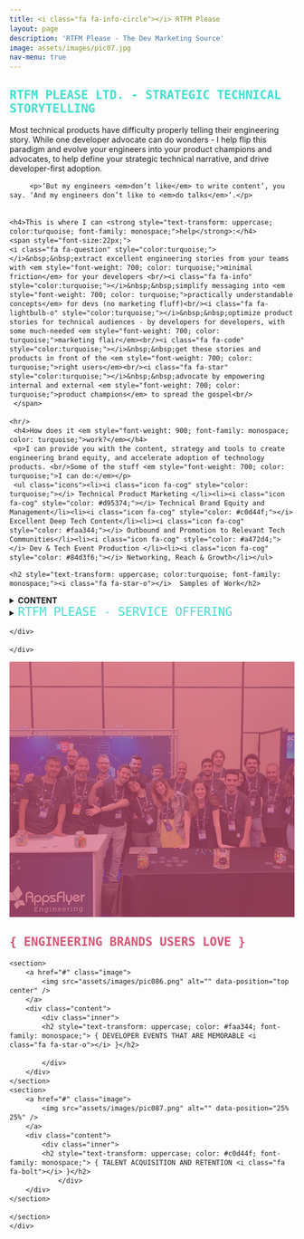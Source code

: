 ```yaml
---
title: <i class="fa fa-info-circle"></i> RTFM Please
layout: page
description: 'RTFM Please - The Dev Marketing Source'
image: assets/images/pic07.jpg
nav-menu: true
---
```


<!-- Main -->
<div id="main">

<!-- One -->
<section id="one">
	<div class="inner">
			<h2 style="text-transform: uppercase; color:turquoise; font-family: monospace;"><i class="fa fa-hand-scissors-o"></i>  RTFM Please Ltd. - Strategic Technical Storytelling</h2>
            <div class="box">
         <p>Most technical products have difficulty properly telling their engineering story. While one developer advocate can do wonders - I help flip this paradigm and evolve your engineers into your product champions and advocates, to help define your strategic technical narrative, and  drive developer-first adoption.</p>

		 <p>‘But my engineers <em>don’t like</em> to write content’, you say. ‘And my engineers don’t like to <em>do talks</em>’.</p>

        
    <h4>This is where I can <strong style="text-transform: uppercase; color:turquoise; font-family: monospace;">help</strong>:</h4>
    <span style="font-size:22px;">
    <i class="fa fa-question" style="color:turquoise;"></i>&nbsp;&nbsp;extract excellent engineering stories from your teams with <em style="font-weight: 700; color: turquoise;">minimal friction</em> for your developers <br/><i class="fa fa-info" style="color:turquoise;"></i>&nbsp;&nbsp;simplify messaging into <em style="font-weight: 700; color: turquoise;">practically understandable concepts</em> for devs (no marketing fluff)<br/><i class="fa fa-lightbulb-o" style="color:turquoise;"></i>&nbsp;&nbsp;optimize product stories for technical audiences - by developers for developers, with some much-needed <em style="font-weight: 700; color: turquoise;">marketing flair</em><br/><i class="fa fa-code" style="color:turquoise;"></i>&nbsp;&nbsp;get these stories and products in front of the <em style="font-weight: 700; color: turquoise;">right users</em><br/><i class="fa fa-star" style="color:turquoise;"></i>&nbsp;&nbsp;advocate by empowering internal and external <em style="font-weight: 700; color: turquoise;">product champions</em> to spread the gospel<br/>
     </span>

	<hr/>
	 <h4>How does it <em style="font-weight: 900; font-family: monospace; color: turquoise;">work?</em></h4>
	 <p>I can provide you with the content, strategy and tools to create engineering brand equity, and accelerate adoption of technology products. <br/>Some of the stuff <em style="font-weight: 700; color: turquoise;">I can do:</em></p>
	 <ul class="icons"><li><i class="icon fa-cog" style="color: turquoise;"></i> Technical Product Marketing </li><li><i class="icon fa-cog" style="color: #d95374;"></i> Technical Brand Equity and Management</li><li><i class="icon fa-cog" style="color: #c0d44f;"></i> Excellent Deep Tech Content</li><li><i class="icon fa-cog" style="color: #faa344;"></i> Outbound and Promotion to Relevant Tech Communities</li><li><i class="icon fa-cog" style="color: #a472d4;"></i> Dev & Tech Event Production </li><li><i class="icon fa-cog" style="color: #84d3f6;"></i> Networking, Reach & Growth</li></ul>

   </div>

   <div class="box">

	<h2 style="text-transform: uppercase; color:turquoise; font-family: monospace;"><i class="fa fa-star-o"></i>  Samples of Work</h2>

   <details><summary><strong>CONTENT</strong></summary>
   <br/>
				<p>Highlights of content extracted <em style="font-weight: 700; color: turquoise;">from</em> engineers:</p>
				<ul>
				<li><a href="https://medium.com/appsflyer/salting-your-spark-to-scale-e6f1c87dd18" target="_blank">Salting Your Spark to Scale</a></li>
				<li><a href="https://www.infoq.com/articles/api-gateway-clojure-golang/" target="_blank">Rewriting an API Gateway Service from Clojure to Golang: AppsFlyer Experience Report</a></li>
				<li><a href="https://snyk.io/open-source-security/" target="_blank">The State of Open Source Security 2020</a></li>
				<li><a href="https://thenewstack.io/how-to-achieve-ironclad-serverless-security/" target="_blank">How to Achieve Ironclad Serverless Security</a></li>
					</ul>

				<p>Snapshot of content edited <em style="font-weight: 700; color: turquoise;">with</em> engineers:</p>
				<ul>
				<li><a href="https://devops.com/designing-engineering-teams-for-scale/" target="_blank">Designing Engineering Teams for Scale</a></li>
				<li><a href="https://medium.com/appsflyer/three-tips-for-managing-technical-debt-while-maintaining-developer-velocity-and-sanity-f3d4a080052c" target="_blank">Translation from Hebrew: Three Tips for Managing Technical Debt: While Maintaining Developer Velocity (and Sanity)</a></li>
				<li><a href="https://www.infoq.com/articles/applied-probability-unstructured-events-theta-sketches/" target="_blank">Applied Probability - Counting Large Set of Unstructured Events with Theta Sketches</a></li>
				<li><a href="https://medium.com/appsflyer/repl-based-debugging-in-clojure-278fb468a33" target="_blank">REPL Based Debugging in Clojure</a></li>
				<li><a href="https://medium.com/appsflyer/how-appsflyer-uses-apache-airflow-to-run-over-3-5k-daily-jobs-and-more-683106cb24fc" target="_blank">How AppsFlyer uses Apache Airflow to run more than 3.5k daily jobs</a></li>
					</ul>

				<p style="font-weight: 700; color: turquoise;">Content curation:</p>
				<p>Influencer Blog Post Series - Curation & Editing: <a href="https://devseccon.com/secadvent-2020" target="_blank"><span style="font-weight: 700; color: turquoise;">SecAdvent 2020</span></a></p>


				Some seeded podcast opportunities:<br/>		
				<a href="https://devchat.tv/js-jabber/jsj-456-developer-first-security-and-security-tooling-for-developers-with-liran-tal-brian-vermeer/" target="_blank">Javascript Jabber&nbsp;</a> <i class="icon fa-cog" style="color: turquoise;"></i> <a href="https://www.jonobacon.com/2020/07/14/alyssa-miller-from-snyk-on-the-state-of-open-source-security/" target="_blank">&nbsp;Conversations with Bacon&nbsp;</a> <i class="icon fa-cog" style="color: #d95374;"></i> <a href="https://www.arresteddevops.com/state-of-open-source-security/" target="_blank">&nbsp;Arrested DevOps&nbsp;</a> <i class="icon fa-cog" style="color: #c0d44f;"></i> <a href="https://www.reversim.com/2020/11/398-with-danny-grander-from-snyk.html" target="_blank">&nbsp;Reversim [HEB]&nbsp;</a> <i class="icon fa-cog" style="color: #a472d4;"></i> <a href="https://opensourcesecuritypodcast.libsyn.com/episode-205-the-state-of-open-source-security-with-alyssa-miller-from-snyk" target="_blank">&nbsp;The Open Source Security Podcast&nbsp;</a> <i class="icon fa-cog" style="color: #84d3f6;"></i> <a href="hhttps://www.pageittothelimit.com/dependency-security-with-liran-tal/" target="_blank">&nbsp;Page it to the Limit</a>
				<br/>
				<br/>
				</details>

				<details><summary><strong>EVENTS</strong></summary>
				<ul>
				<li><span style="font-weight: 700; color: turquoise;">Speaker & Talk Database:&nbsp;</span><a href="https://github.com/AppsFlyer/engineering-org-resources" target="_blank">&nbsp;AppsFlyer Sample</a></li>
				<li><span style="font-weight: 700; color: turquoise;">Hackathon Production:&nbsp;</span> <i class="icon fa-link" style="color: #c0d44f;"></i><a href="https://hackweek.dev" target="_blank">&nbsp;Hackathon Website&nbsp;</a> <i class="icon fa-play" style="color: #c0d44f;"></i> <a href="https://www.youtube.com/watch?v=j6g9Ea38EtI" target="_blank">&nbsp;Hackathon Post-Event Video</a></li>
				<li><span style="font-weight: 700; color: turquoise;">Event Production:</span><a href="https://devopsdaystlv.com" target="_blank">&nbsp;DevOpsDays TLV&nbsp;</a> <i class="icon fa-cog" style="color: #faa344;"></i> <a href="https://cloudnativeisrael.com" target="_blank">&nbsp;Cloud Native Day Tel Aviv&nbsp;</a> <i class="icon fa-cog" style="color: #d95374;"></i> &nbsp;<a href="https://statscraft.org.il" target="_blank">Statscraft&nbsp;</a> <i class="icon fa-cog" style="color: #c0d44f;"></i>  <a href="https://tlvcommunity.dev" target="_blank">&nbsp;Community Summit TLV&nbsp;</a> <i class="icon fa-cog" style="color: #a472d4;"></i> <a href="https://www.devseccon.com/pf/devseccon24-2020/" target="_blank">&nbsp;DevSecCon24</a></li>
				</ul>

				Snapshot of Top-Tier Speaking Opportunities:
				<ul>
				<li><span style="font-weight: 700; color: turquoise;">Technology-Specific Events:</span><a href="https://videos.confluent.io/watch/6KNS8GhQZ5EhKFC2iwz8uW" target="_blank">&nbsp;Kafka Summit&nbsp;</a> <i class="icon fa-cog" style="color: #faa344"></i> <a href="https://www.youtube.com/watch?v=z_6tVRCyJxs" target="_blank">&nbsp;Gitlab Commit&nbsp;</a> <i class="icon fa-cog" style="color: #d95374;"></i> &nbsp;<a href="https://www.youtube.com/watch?v=kul9MTB0niE" target="_blank">SwampUP&nbsp;</a> <i class="icon fa-cog" style="color: #c0d44f;"></i>  <a href="https://www.youtube.com/watch?v=9MzaGFdPfg4&list=PLTGtoghhCRrWLvMGAED5n-haDnNOW8eec&index=18" target="_blank">&nbsp;AWS RE:Invent&nbsp;</a> <i class="icon fa-cog" style="color: #a472d4;"></i> &nbsp;Google Cloud Summit - Keynote</li>

				<li><span style="font-weight: 700; color: turquoise;">Leading Industry Events:</span><a href="https://www.youtube.com/watch?v=HKRJZVjYW4Q&list=PLTGtoghhCRrWLvMGAED5n-haDnNOW8eec&index=17" target="_blank">&nbsp;Velocity &nbsp;</a> <i class="icon fa-cog" style="color: #faa344"></i> <a href="https://www.youtube.com/watch?v=tjjeaCtsw_M&list=PLTGtoghhCRrWLvMGAED5n-haDnNOW8eec&index=16" target="_blank">&nbsp;Strata Data&nbsp;</a> <i class="icon fa-cog" style="color: #d95374;"></i> &nbsp;<a href="https://www.youtube.com/watch?v=F4TUYdjfvsc&list=PLTGtoghhCRrWLvMGAED5n-haDnNOW8eec&index=8" target="_blank">Devoxx [Workshop]&nbsp;</a> <i class="icon fa-cog" style="color: #c0d44f;"></i>  <a href="https://www.youtube.com/watch?v=_c6kSKrhTz8&list=PLTGtoghhCRrWLvMGAED5n-haDnNOW8eec&index=10" target="_blank">&nbsp;Devoxx [Talk]&nbsp;</a> <i class="icon fa-cog" style="color: #a472d4;"></i><a href="https://www.youtube.com/watch?v=aSceJNfIARc" target="_blank"> &nbsp;Codemotion</a></li>

				<li><span style="font-weight: 700; color: turquoise;">Ecosystem Specific Events:</span><a href="https://www.youtube.com/watch?v=asqgKaUMXq0" target="_blank">&nbsp;ReactNext &nbsp;</a> <i class="icon fa-cog" style="color: #faa344"></i> <a href="https://www.youtube.com/watch?v=vUEKL8zekXc" target="_blank">&nbsp;GoLab&nbsp;</a> <i class="icon fa-cog" style="color: #d95374;"></i> &nbsp;<a href="https://www.youtube.com/watch?v=cc9NJSf0hfc" target="_blank">Gophercon TLV&nbsp;</a> <i class="icon fa-cog" style="color: #c0d44f;"></i>  <a href="https://www.youtube.com/watch?v=VgROF_J9ypU&list=PLTGtoghhCRrWLvMGAED5n-haDnNOW8eec&index=12" target="_blank">&nbsp;Clojure Conferences</a> [MANY - ONE SAMPLE]&nbsp; </li>

				<li><span style="font-weight: 700; color: turquoise;">Leading Israeli Events:</span><a href="https://www.youtube.com/watch?v=Fg1SJufaHOs" target="_blank">&nbsp;DevOpsDays &nbsp;</a> <i class="icon fa-cog" style="color: #faa344"></i> <a href="https://www.youtube.com/watch?v=Wq0i7VD7-ug" target="_blank">&nbsp;Cloud Native & OSS Day&nbsp;</a> <i class="icon fa-cog" style="color: #d95374;"></i> &nbsp;<a href="https://www.youtube.com/watch?v=aejjRzjGYOE" target="_blank">Reversim&nbsp;</a></li>				
				</ul>



				</details>

				<details><summary><strong>BRANDING & MESSAGING</strong></summary>
				<li><span style="font-weight: 700; color: turquoise;">Messaging and Other Projects:</span><a href="https://www.pagerduty.com/integrations/jovianx/" target="_blank">&nbsp;Jovian<sup>X</sup> and PagerDuty Integration &nbsp;</a> <i class="icon fa-cog" style="color: #faa344"></i> <a href="https://cloud.google.com/customers/appsflyer" target="_blank">&nbsp;Google Cloud Case Study&nbsp;</a> <i class="icon fa-cog" style="color: #d95374;"></i> &nbsp;<a href="https://medium.com/appsflyer/appsflyer-engineering-in-numbers-wrapping-up-2019-25ab4888fc09" target="_blank">AppsFlyer Infographic&nbsp;</a></li>

				<li><span style="font-weight: 700; color: turquoise;">Github Pages & Sites:</span><a href="https://appsflyer.github.io" target="_blank">&nbsp;AppsFlyer &nbsp;</a> <i class="icon fa-cog" style="color: #faa344"></i> <a href="https://cloudify-cosmo.github.io" target="_blank">&nbsp;Cloudify&nbsp;</a> <i class="icon fa-cog" style="color: #d95374;"></i> &nbsp;<a href="https://tlvcommunity.dev" target="_blank">TLV Community&nbsp;</a></li>

				</details>
				<br/>
				<h4 style="text-transform: uppercase; color:turquoise; font-family: monospace;"> <i class="icon fa-plug" style="color: #ffffff"></i>&nbsp;MY MEETUP GROUPS</h4>
				<a href="https://www.meetup.com/devops-in-israel/" target="_blank">&nbsp;DevOps IL &nbsp;</a> <i class="icon fa-cog" style="color: #faa344"></i> <a href="https://www.meetup.com/cloud-native-oss" target="_blank">&nbsp;Cloud Native & OSS IL&nbsp;</a> <i class="icon fa-cog" style="color: #d95374;"></i> &nbsp;<a href="https://www.meetup.com/statscraft/" target="_blank">Statscraft&nbsp;</a> <i class="icon fa-cog" style="color: #c0d44f;"></i> <a href="https://www.meetup.com/Cloud-Online-Meetup" target="_blank">&nbsp;Cloud Online Meetup&nbsp;</a> <i class="icon fa-cog" style="color: #a472d4;"></i><a href="https://www.meetup.com/DevRel/" target="_blank">&nbsp;DevRel IL&nbsp;</a>




   </div>



<div class="box">
			<details><summary><span style="text-transform: uppercase; color:turquoise; font-family: monospace; font-size: 1.5em;"><i class="fa fa-cog"></i>  RTFM Please - Service Offering</span></summary>
<br/>

<table style="overflow-x:auto;">
		<thead>
			<tr>
				<th>Service Type</th>
				<th>Description</th>
				<th>Pricing Scheme</th>
			</tr>
		</thead>
		<tbody>
			<tr>
				<td><strong style="color: turquoise;">Bundles</strong></td>
				<td>Starting at 10-Hour Packages (Up to 40-Hours)</td>
				<td>Based on daily fee.</td>
			</tr>
			<tr>
				<td><strong style="color: turquoise;">Projects</strong></td>
				<td>Specific time-based project - event, hackathon, other production</td>
				<td>Based on scope of work.</td>
			</tr>
			<tr>
				<td><strong style="color: turquoise;">Workshops</strong></td>
				<td> <strong>For your internal employees:</strong> marketers, founders, HR (or whoever else might be interested) - a diversity of workshops on how to do it yourselves, refining your message and pitch, building powerful engineering brands.</td>
				<td>Fixed Price - Up to 10 Participants</td>
			</tr>
			<tr>
				<td><strong style="color: turquoise;">Long-Term Work</strong></td>
				<td>Commitment to at least half-year cycles of ongoing work. </td>
				<td>Retainer</td>
			</tr>
			<tr>
				<td><strong style="color: turquoise;">Power Surge</strong></td>
				<td><strong style="color: red;">DON'T PANIC!</strong> If you're overloaded before a launch, release or peak time of year, have an urgent deliverable or crisis and need more hands on deck - we'll drop everything and give you a hand.</td>
				<td>Based on scope & deadline</td>
			</tr>
		</tbody>
		 <!-- <tfoot>
			<tr>
				<td colspan="2"></td>
				<td>100.00</td>
			</tr>
		</tfoot> -->
	</table>
	</details>

	</div>

	</div>
</section>

<!-- Two -->

<section id="two" class="spotlights">
	<section>
    <a href="#" class="image">
			<img src="assets/images/pic085.png" alt="" data-position="center center" />
		</a>
		<div class="content">
			<div class="inner">
                <h2 style="text-transform: uppercase; color: #d95374; font-family: monospace;"> { ENGINEERING BRANDS USERS LOVE <i class="fa fa-heart-o"></i> }</h2>
                </div>
                </div>	
	</section>

    <section>
		<a href="#" class="image">
			<img src="assets/images/pic086.png" alt="" data-position="top center" />
		</a>
		<div class="content">
			<div class="inner">
			<h2 style="text-transform: uppercase; color: #faa344; font-family: monospace;"> { DEVELOPER EVENTS THAT ARE MEMORABLE <i class="fa fa-star-o"></i> }</h2>

			</div>
		</div>
	</section>
    <section>
		<a href="#" class="image">
			<img src="assets/images/pic087.png" alt="" data-position="25% 25%" />
		</a>
		<div class="content">
			<div class="inner">
            <h2 style="text-transform: uppercase; color: #c0d44f; font-family: monospace;"> { TALENT ACQUISITION AND RETENTION <i class="fa fa-bolt"></i> }</h2>
            	</div>
		</div>
	</section>

	</section>
	</div>
	

				
<!-- End -->
